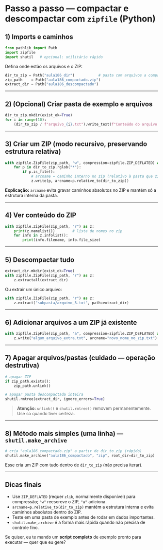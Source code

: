 # Passo a passo — compactar e descompactar com `zipfile` (Python)

## 1) Imports e caminhos

```python
from pathlib import Path
import zipfile
import shutil   # opcional: utilitário rápido
```

Defina onde estão os arquivos e o ZIP:

```python
dir_to_zip = Path("aula186_dir")           # pasta com arquivos a compactar
zip_path    = Path("aula186_compactado.zip")
extract_dir = Path("aula186_descompactado")
```

---

## 2) (Opcional) Criar pasta de exemplo e arquivos

```python
dir_to_zip.mkdir(exist_ok=True)
for i in range(10):
    (dir_to_zip / f"arquivo_{i}.txt").write_text(f"Conteúdo do arquivo {i}\n", encoding="utf-8")
```

---

## 3) Criar um ZIP (modo recursivo, preservando estrutura relativa)

```python
with zipfile.ZipFile(zip_path, "w", compression=zipfile.ZIP_DEFLATED) as z:
    for p in dir_to_zip.rglob("*"):
        if p.is_file():
            # arcname = caminho interno no zip (relativo à pasta que zipamos)
            z.write(p, arcname=p.relative_to(dir_to_zip))
```

**Explicação:** `arcname` evita gravar caminhos absolutos no ZIP e mantém só a estrutura interna da pasta.

---

## 4) Ver conteúdo do ZIP

```python
with zipfile.ZipFile(zip_path, "r") as z:
    print(z.namelist())        # lista de nomes no zip
    for info in z.infolist():
        print(info.filename, info.file_size)
```

---

## 5) Descompactar tudo

```python
extract_dir.mkdir(exist_ok=True)
with zipfile.ZipFile(zip_path, "r") as z:
    z.extractall(extract_dir)
```

Ou extrair um único arquivo:

```python
with zipfile.ZipFile(zip_path, "r") as z:
    z.extract("subpasta/arquivo_3.txt", path=extract_dir)
```

---

## 6) Adicionar arquivos a um ZIP já existente

```python
with zipfile.ZipFile(zip_path, "a", compression=zipfile.ZIP_DEFLATED) as z:
    z.write("algum_arquivo_extra.txt", arcname="novo_nome_no_zip.txt")
```

---

## 7) Apagar arquivos/pastas (cuidado — operação destrutiva)

```python
# apagar ZIP
if zip_path.exists():
    zip_path.unlink()

# apagar pasta descompactada inteira
shutil.rmtree(extract_dir, ignore_errors=True)
```

> **Atenção:** `unlink()` e `shutil.rmtree()` removem permanentemente. Use só quando tiver certeza.

---

## 8) Método mais simples (uma linha) — `shutil.make_archive`

```python
# cria "aula186_compactado.zip" a partir de dir_to_zip (rápido)
shutil.make_archive("aula186_compactado", "zip", root_dir=dir_to_zip)
```

Esse cria um ZIP com tudo dentro de `dir_to_zip` (não precisa iterar).

---

## Dicas finais

* Use `ZIP_DEFLATED` (requer `zlib`, normalmente disponível) para compressão; `"w"` reescreve o ZIP, `"a"` adiciona.
* `arcname=p.relative_to(dir_to_zip)` mantém a estrutura interna e evita caminhos absolutos dentro do ZIP.
* Teste em uma pasta de exemplo antes de rodar em dados importantes.
* `shutil.make_archive` é a forma mais rápida quando não precisa de controle fino.

Se quiser, eu te mando um **script completo** de exemplo pronto para executar — quer que eu gere?
